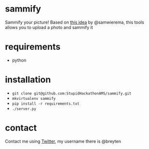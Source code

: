# sammify
Sammify your picture! Based on [this idea](https://samwierema.nl/sam.html) by @samwierema, this tools allows you to upload a photo and sammify it

# requirements

* python

# installation

* `git clone git@github.com:StupidHackathonAMS/sammify.git`
* `mkvirtualenv sammify`
* `pip install -r requirements.txt`
* `./server.py`

# contact

Contact me using [Twitter](https://twitter.com/breyten), my username there is @breyten
